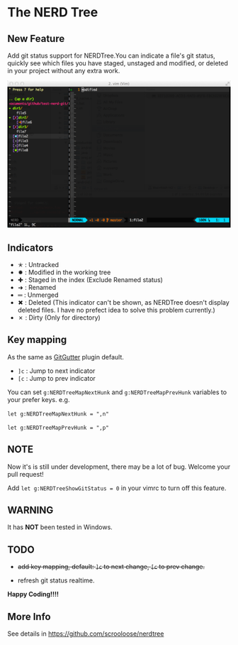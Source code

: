 The NERD Tree
=============

New Feature
----------

Add git status support for NERDTree.You can indicate a file's git status, quickly see which files you have staged, unstaged and modified, or deleted in your project without any extra work.


![screenshot](screenshot/nerd-git-status.png)

Indicators
----------

* ✭ : Untracked
* ✹ : Modified in the working tree
* ✚ : Staged in the index (Exclude Renamed status)
* ➜ : Renamed
* ═ : Unmerged
* ✖ : Deleted (This indicator can't be shown, as NERDTree doesn't display deleted files. I have no prefect idea to solve this problem currently.)
* ✗ : Dirty (Only for directory)

Key mapping
-----------

As the same as [GitGutter](https://github.com/airblade/vim-gitgutter) plugin default.

* `]c` : Jump to next indicator
* `[c` : Jump to prev indicator

You can set `g:NERDTreeMapNextHunk` and `g:NERDTreeMapPrevHunk` variables to your prefer keys. e.g.

`let g:NERDTreeMapNextHunk = ",n"`

`let g:NERDTreeMapPrevHunk = ",p"`

NOTE
----

Now it's is still under development, there may be a lot of bug. Welcome your pull request!

Add `let g:NERDTreeShowGitStatus = 0` in your vimrc to turn off this feature.

WARNING
-------

It has **NOT** been tested in Windows.

TODO
----

* ~~add key mapping, default: `]c` to next change, `[c` to prev change.~~

* refresh git status realtime.

**Happy Coding!!!!**

More Info
---------

See details in https://github.com/scrooloose/nerdtree

